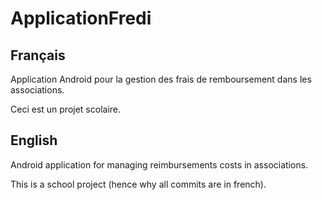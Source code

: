 ApplicationFredi
================

Français
----------------

Application Android pour la gestion des frais de remboursement dans les associations.

Ceci est un projet scolaire.

English
----------------

Android application for managing reimbursements costs in associations.

This is a school project (hence why all commits are in french).
